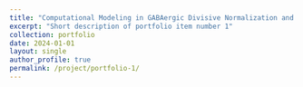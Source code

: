 ```yaml
---
title: "Computational Modeling in GABAergic Divisive Normalization and Age-related Neural Distinctiveness"
excerpt: "Short description of portfolio item number 1"
collection: portfolio
date: 2024-01-01
layout: single
author_profile: true
permalink: /project/portfolio-1/
---
```



